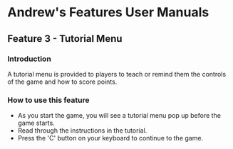 # Andrew's Features User Manuals

## Feature 3 - Tutorial Menu

### Introduction

A tutorial menu is provided to players to teach or remind them the controls of the game and how to score points.

### How to use this feature

* As you start the game, you will see a tutorial menu pop up before the game starts.
* Read through the instructions in the tutorial.
* Press the 'C' button on your keyboard to continue to the game.